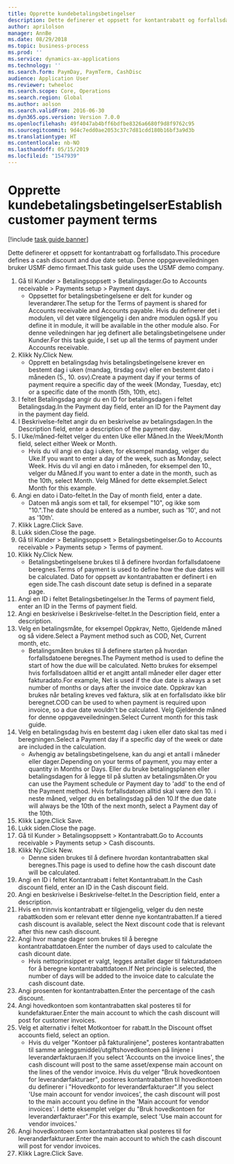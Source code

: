 ```yaml
---
title: Opprette kundebetalingsbetingelser
description: Dette definerer et oppsett for kontantrabatt og forfallsdato.
author: aprilolson
manager: AnnBe
ms.date: 08/29/2018
ms.topic: business-process
ms.prod: ''
ms.service: dynamics-ax-applications
ms.technology: ''
ms.search.form: PaymDay, PaymTerm, CashDisc
audience: Application User
ms.reviewer: twheeloc
ms.search.scope: Core, Operations
ms.search.region: Global
ms.author: aolson
ms.search.validFrom: 2016-06-30
ms.dyn365.ops.version: Version 7.0.0
ms.openlocfilehash: 49f4047ab4bff6bdfbe8326a6680f9d8f9762c95
ms.sourcegitcommit: 9d4c7edd0ae2053c37c7d81cdd180b16bf3a9d3b
ms.translationtype: HT
ms.contentlocale: nb-NO
ms.lasthandoff: 05/15/2019
ms.locfileid: "1547939"
---
```

# <a name="establish-customer-payment-terms"></a><span data-ttu-id="f9cf7-103">Opprette kundebetalingsbetingelser</span><span class="sxs-lookup"><span data-stu-id="f9cf7-103">Establish customer payment terms</span></span>

[!include [task guide banner](../../includes/task-guide-banner.md)]

<span data-ttu-id="f9cf7-104">Dette definerer et oppsett for kontantrabatt og forfallsdato.</span><span class="sxs-lookup"><span data-stu-id="f9cf7-104">This procedure defines a cash discount and due date setup.</span></span> <span data-ttu-id="f9cf7-105">Denne oppgaveveiledningen bruker USMF demo firmaet.</span><span class="sxs-lookup"><span data-stu-id="f9cf7-105">This task guide uses the USMF demo company.</span></span>

1. <span data-ttu-id="f9cf7-106">Gå til Kunder > Betalingsoppsett > Betalingsdager.</span><span class="sxs-lookup"><span data-stu-id="f9cf7-106">Go to Accounts receivable > Payments setup > Payment days.</span></span>
    * <span data-ttu-id="f9cf7-107">Oppsettet for betalingsbetingelsene er delt for kunder og leverandører.</span><span class="sxs-lookup"><span data-stu-id="f9cf7-107">The setup for the Terms of payment is shared for Accounts receivable and Accounts payable.</span></span> <span data-ttu-id="f9cf7-108">Hvis du definerer det i modulen, vil det være tilgjengelig i den andre modulen også.</span><span class="sxs-lookup"><span data-stu-id="f9cf7-108">If you define it in module, it will be available in the other module also.</span></span> <span data-ttu-id="f9cf7-109">For denne veiledningen har jeg definert alle betalingsbetingelsene under Kunder.</span><span class="sxs-lookup"><span data-stu-id="f9cf7-109">For this task guide, I set up all the terms of payment under Accounts receivable.</span></span>  
2. <span data-ttu-id="f9cf7-110">Klikk Ny.</span><span class="sxs-lookup"><span data-stu-id="f9cf7-110">Click New.</span></span>
    * <span data-ttu-id="f9cf7-111">Opprett en betalingsdag hvis betalingsbetingelsene krever en bestemt dag i uken (mandag, tirsdag osv) eller en bestemt dato i måneden (5., 10. osv).</span><span class="sxs-lookup"><span data-stu-id="f9cf7-111">Create a payment day if your terms of payment require a specific day of the week (Monday, Tuesday, etc) or a specific date of the month (5th, 10th, etc).</span></span>  
3. <span data-ttu-id="f9cf7-112">I feltet Betalingsdag angir du en ID for betalingsdagen i feltet Betalingsdag.</span><span class="sxs-lookup"><span data-stu-id="f9cf7-112">In the Payment day field, enter an ID for the Payment day in the payment day field.</span></span>
4. <span data-ttu-id="f9cf7-113">I Beskrivelse-feltet angir du en beskrivelse av betalingsdagen.</span><span class="sxs-lookup"><span data-stu-id="f9cf7-113">In the Description field, enter a description of the payment day.</span></span>
5. <span data-ttu-id="f9cf7-114">I Uke/måned-feltet velger du enten Uke eller Måned.</span><span class="sxs-lookup"><span data-stu-id="f9cf7-114">In the Week/Month field, select either Week or Month.</span></span>
    * <span data-ttu-id="f9cf7-115">Hvis du vil angi en dag i uken, for eksempel mandag, velger du Uke.</span><span class="sxs-lookup"><span data-stu-id="f9cf7-115">If you want to enter a day of the week, such as Monday, select Week.</span></span> <span data-ttu-id="f9cf7-116">Hvis du vil angi en dato i måneden, for eksempel den 10., velger du Måned.</span><span class="sxs-lookup"><span data-stu-id="f9cf7-116">If you want to enter a date in the month, such as the 10th, select Month.</span></span> <span data-ttu-id="f9cf7-117">Velg Måned for dette eksemplet.</span><span class="sxs-lookup"><span data-stu-id="f9cf7-117">Select Month for this example.</span></span>  
6. <span data-ttu-id="f9cf7-118">Angi en dato i Dato-feltet.</span><span class="sxs-lookup"><span data-stu-id="f9cf7-118">In the Day of month field, enter a date.</span></span>
    * <span data-ttu-id="f9cf7-119">Datoen må angis som et tall, for eksempel "10", og ikke som "10.".</span><span class="sxs-lookup"><span data-stu-id="f9cf7-119">The date should be entered as a number, such as '10', and not as '10th'.</span></span>  
7. <span data-ttu-id="f9cf7-120">Klikk Lagre.</span><span class="sxs-lookup"><span data-stu-id="f9cf7-120">Click Save.</span></span>
8. <span data-ttu-id="f9cf7-121">Lukk siden.</span><span class="sxs-lookup"><span data-stu-id="f9cf7-121">Close the page.</span></span>
9. <span data-ttu-id="f9cf7-122">Gå til Kunder > Betalingsoppsett > Betalingsbetingelser.</span><span class="sxs-lookup"><span data-stu-id="f9cf7-122">Go to Accounts receivable > Payments setup > Terms of payment.</span></span>
10. <span data-ttu-id="f9cf7-123">Klikk Ny.</span><span class="sxs-lookup"><span data-stu-id="f9cf7-123">Click New.</span></span>
    * <span data-ttu-id="f9cf7-124">Betalingsbetingelsene brukes til å definere hvordan forfallsdatoene beregnes.</span><span class="sxs-lookup"><span data-stu-id="f9cf7-124">Terms of payment is used to define how the due dates will be calculated.</span></span> <span data-ttu-id="f9cf7-125">Dato for oppsett av kontantrabatten er definert i en egen side.</span><span class="sxs-lookup"><span data-stu-id="f9cf7-125">The cash discount date setup is defined in a separate page.</span></span>  
11. <span data-ttu-id="f9cf7-126">Angi en ID i feltet Betalingsbetingelser.</span><span class="sxs-lookup"><span data-stu-id="f9cf7-126">In the Terms of payment field, enter an ID in the Terms of payment field.</span></span>
12. <span data-ttu-id="f9cf7-127">Angi en beskrivelse i Beskrivelse-feltet.</span><span class="sxs-lookup"><span data-stu-id="f9cf7-127">In the Description field, enter a description.</span></span>
13. <span data-ttu-id="f9cf7-128">Velg en betalingsmåte, for eksempel Oppkrav, Netto, Gjeldende måned og så videre.</span><span class="sxs-lookup"><span data-stu-id="f9cf7-128">Select a Payment method such as COD, Net, Current month, etc.</span></span>
    * <span data-ttu-id="f9cf7-129">Betalingsmåten brukes til å definere starten på hvordan forfallsdatoene beregnes.</span><span class="sxs-lookup"><span data-stu-id="f9cf7-129">The Payment method is used to define the start of how the due will be calculated.</span></span>  <span data-ttu-id="f9cf7-130">Netto brukes for eksempel hvis forfallsdatoen alltid er et angitt antall måneder eller dager etter fakturadato.</span><span class="sxs-lookup"><span data-stu-id="f9cf7-130">For example, Net is used if the due date is always a set number of months or days after the invoice date.</span></span> <span data-ttu-id="f9cf7-131">Oppkrav kan brukes når betaling kreves ved faktura, slik at en forfallsdato ikke blir beregnet.</span><span class="sxs-lookup"><span data-stu-id="f9cf7-131">COD can be used to when payment is required upon invoice, so a due date wouldn't be calculated.</span></span> <span data-ttu-id="f9cf7-132">Velg Gjeldende måned for denne oppgaveveiledningen.</span><span class="sxs-lookup"><span data-stu-id="f9cf7-132">Select Current month for this task guide.</span></span>  
14. <span data-ttu-id="f9cf7-133">Velg en betalingsdag hvis en bestemt dag i uken eller dato skal tas med i beregningen.</span><span class="sxs-lookup"><span data-stu-id="f9cf7-133">Select a Payment day if a specific day of the  week or date are included in the calculation.</span></span>
    * <span data-ttu-id="f9cf7-134">Avhengig av betalingsbetingelsene, kan du angi et antall i måneder eller dager.</span><span class="sxs-lookup"><span data-stu-id="f9cf7-134">Depending on your terms of payment, you may enter a quantity in Months or Days.</span></span> <span data-ttu-id="f9cf7-135">Eller du bruke betalingsplanen eller betalingsdagen for å legge til på slutten av betalingsmåten.</span><span class="sxs-lookup"><span data-stu-id="f9cf7-135">Or you can use the Payment schedule or Payment day to 'add' to the end of the Payment method.</span></span> <span data-ttu-id="f9cf7-136">Hvis forfallsdatoen alltid skal være den 10. i neste måned, velger du en betalingsdag på den 10.</span><span class="sxs-lookup"><span data-stu-id="f9cf7-136">If the due date will always be the 10th of the next month, select a Payment day of the 10th.</span></span>  
15. <span data-ttu-id="f9cf7-137">Klikk Lagre.</span><span class="sxs-lookup"><span data-stu-id="f9cf7-137">Click Save.</span></span>
16. <span data-ttu-id="f9cf7-138">Lukk siden.</span><span class="sxs-lookup"><span data-stu-id="f9cf7-138">Close the page.</span></span>
17. <span data-ttu-id="f9cf7-139">Gå til Kunder > Betalingsoppsett > Kontantrabatt.</span><span class="sxs-lookup"><span data-stu-id="f9cf7-139">Go to Accounts receivable > Payments setup > Cash discounts.</span></span>
18. <span data-ttu-id="f9cf7-140">Klikk Ny.</span><span class="sxs-lookup"><span data-stu-id="f9cf7-140">Click New.</span></span>
    * <span data-ttu-id="f9cf7-141">Denne siden brukes til å definere hvordan kontantrabatten skal beregnes.</span><span class="sxs-lookup"><span data-stu-id="f9cf7-141">This page is used to define how the cash discount date will be calculated.</span></span>  
19. <span data-ttu-id="f9cf7-142">Angi en ID i feltet Kontantrabatt i feltet Kontantrabatt.</span><span class="sxs-lookup"><span data-stu-id="f9cf7-142">In the Cash discount field, enter an ID in the Cash discount field.</span></span>
20. <span data-ttu-id="f9cf7-143">Angi en beskrivelse i Beskrivelse-feltet.</span><span class="sxs-lookup"><span data-stu-id="f9cf7-143">In the Description field, enter a description.</span></span>
21. <span data-ttu-id="f9cf7-144">Hvis en trinnvis kontantrabatt er tilgjengelig, velger du den neste rabattkoden som er relevant etter denne nye kontantrabatten.</span><span class="sxs-lookup"><span data-stu-id="f9cf7-144">If a tiered cash discount is available, select the Next discount code that is relevant after this new cash discount.</span></span>
22. <span data-ttu-id="f9cf7-145">Angi hvor mange dager som brukes til å beregne kontantrabattdatoen.</span><span class="sxs-lookup"><span data-stu-id="f9cf7-145">Enter the number of days used to calculate the cash dicount date.</span></span>
    * <span data-ttu-id="f9cf7-146">Hvis nettoprinsippet er valgt, legges antallet dager til fakturadatoen for å beregne kontantrabattdatoen.</span><span class="sxs-lookup"><span data-stu-id="f9cf7-146">If Net principle is selected, the number of days will be added to the invoice date to calculate the cash discount date.</span></span>  
23. <span data-ttu-id="f9cf7-147">Angi prosenten for kontantrabatten.</span><span class="sxs-lookup"><span data-stu-id="f9cf7-147">Enter the percentage of the cash discount.</span></span>
24. <span data-ttu-id="f9cf7-148">Angi hovedkontoen som kontantrabatten skal posteres til for kundefakturaer.</span><span class="sxs-lookup"><span data-stu-id="f9cf7-148">Enter the main account to which the cash discount will post for customer invoices.</span></span>
25. <span data-ttu-id="f9cf7-149">Velg et alternativ i feltet Motkontoer for rabatt.</span><span class="sxs-lookup"><span data-stu-id="f9cf7-149">In the Discount offset accounts field, select an option.</span></span>
    * <span data-ttu-id="f9cf7-150">Hvis du velger "Kontoer på fakturalinjene", posteres kontantrabatten til samme anleggsmiddel/utgiftshovedkontoen på linjene i leverandørfakturaen.</span><span class="sxs-lookup"><span data-stu-id="f9cf7-150">If you select 'Accounts on the invoice lines', the cash discount will post to the same asset/expense main account on the lines of the vendor invoice.</span></span> <span data-ttu-id="f9cf7-151">Hvis du velger "Bruk hovedkontoen for leverandørfakturaer", posteres kontantrabatten til hovedkontoen du definerer i "Hovedkonto for leverandørfakturaer".</span><span class="sxs-lookup"><span data-stu-id="f9cf7-151">If you select 'Use main account for vendor invoices', the cash discount will post to the main account you define in the 'Main account for vendor invoices'.</span></span> <span data-ttu-id="f9cf7-152">I dette eksemplet velger du "Bruk hovedkontoen for leverandørfakturaer".</span><span class="sxs-lookup"><span data-stu-id="f9cf7-152">For this example, select 'Use main account for vendor invoices.'</span></span>  
26. <span data-ttu-id="f9cf7-153">Angi hovedkontoen som kontantrabatten skal posteres til for leverandørfakturaer.</span><span class="sxs-lookup"><span data-stu-id="f9cf7-153">Enter the main account to which the cash discount will post for vendor invoices.</span></span>
27. <span data-ttu-id="f9cf7-154">Klikk Lagre.</span><span class="sxs-lookup"><span data-stu-id="f9cf7-154">Click Save.</span></span>

